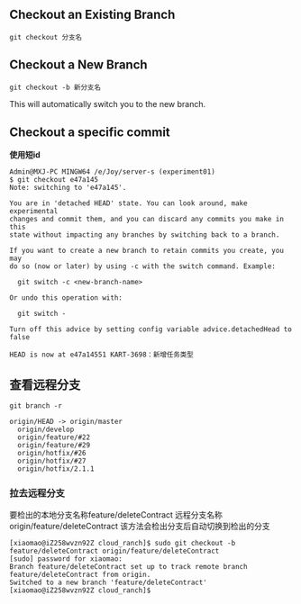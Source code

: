 ## Checkout an Existing Branch
```
git checkout 分支名
```

## Checkout a New Branch
```
git checkout -b 新分支名
```
This will automatically switch you to the new branch.


## Checkout a specific commit
**使用短id**
```
Admin@MXJ-PC MINGW64 /e/Joy/server-s (experiment01)
$ git checkout e47a145
Note: switching to 'e47a145'.

You are in 'detached HEAD' state. You can look around, make experimental
changes and commit them, and you can discard any commits you make in this
state without impacting any branches by switching back to a branch.

If you want to create a new branch to retain commits you create, you may
do so (now or later) by using -c with the switch command. Example:

  git switch -c <new-branch-name>

Or undo this operation with:

  git switch -

Turn off this advice by setting config variable advice.detachedHead to false

HEAD is now at e47a14551 KART-3698：新增任务类型
```


## 查看远程分支
```
git branch -r

origin/HEAD -> origin/master
  origin/develop
  origin/feature/#22
  origin/feature/#29
  origin/hotfix/#26
  origin/hotfix/#27
  origin/hotfix/2.1.1
```

### 拉去远程分支
要检出的本地分支名称feature/deleteContract  远程分支名称origin/feature/deleteContract
该方法会检出分支后自动切换到检出的分支
```
[xiaomao@iZ258wvzn92Z cloud_ranch]$ sudo git checkout -b feature/deleteContract origin/feature/deleteContract
[sudo] password for xiaomao:
Branch feature/deleteContract set up to track remote branch feature/deleteContract from origin.
Switched to a new branch 'feature/deleteContract'
[xiaomao@iZ258wvzn92Z cloud_ranch]$
```
